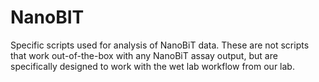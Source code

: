 # NanoBIT
Specific scripts used for analysis of NanoBiT data. These are not scripts that work out-of-the-box with any NanoBiT assay output, but are specifically designed to work with the wet lab workflow from our lab.

